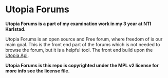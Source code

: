 # Utopia Forums
**Utopia Forums is a part of my examination work in my 3 year at NTI Karlstad.**

Utopia Forums is an open source and Free forum, where freedom of is our main goal. This is the front end part of the forums which is not needed to browse the forum, but it is a helpful tool. The front end build upon the [Utopia Api](https://github.com/JohannesThoren/Utopia-Api).

**Utopia Forums is this repo is copyrighted under the MPL v2 license for more info see the license file.**